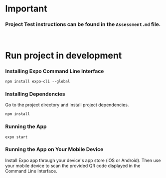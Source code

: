 # Important

### Project Test instructions can be found in the `Assessment.md` file.
<br/>

# Run project in development

### Installing Expo Command Line Interface
```
npm install expo-cli --global
```
### Installing Dependencies
Go to the project directory and install project dependencies.
```
npm install
```
### Running the App 
```
expo start
```
### Running the App on Your Mobile Device
Install Expo app through your device's app store (iOS or Android). Then use your mobile device to scan the provided QR code displayed in the Command Line Interface.


